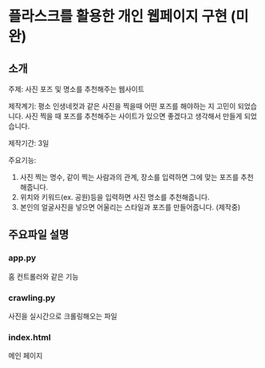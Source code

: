 # 플라스크를 활용한 개인 웹페이지 구현 (미완)
## 소개
주제: 사진 포즈 및 명소를 추천해주는 웹사이트

제작계기: 평소 인생네컷과 같은 사진을 찍을때 어떤 포즈를 해야하는 지 고민이 되었습니다. 사진 찍을 때 포즈를 추천해주는 사이트가 있으면 좋겠다고 생각해서 만들게 되었습니다.

제작기간: 3일

주요기능:
1) 사진 찍는 명수, 같이 찍는 사람과의 관계, 장소를 입력하면 그에 맞는 포즈를 추천해줍니다.
2) 위치와 키워드(ex. 공원)등을 입력하면 사진 명소를 추천해줍니다.
3) 본인의 얼굴사진을 넣으면 어울리는 스타일과 포즈를 만들어줍니다. (제작중)

## 주요파일 설명
### app.py
홈 컨트롤러와 같은 기능

### crawling.py
사진을 실시간으로 크롤링해오는 파일

### index.html
메인 페이지
